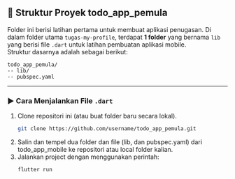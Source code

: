 ## 📂 Struktur Proyek todo_app_pemula
Folder ini berisi latihan pertama untuk membuat aplikasi penugasan.
Di dalam folder utama `tugas-my-profile`, terdapat **1 folder** yang bernama `lib` yang berisi file `.dart` untuk latihan pembuatan aplikasi mobile.  
Struktur dasarnya adalah sebagai berikut:

```
todo_app_pemula/
-- lib/
-- pubspec.yaml
```
---

### ▶️ Cara Menjalankan File `.dart`

1. Clone repositori ini (atau buat folder baru secara lokal).  
   ```bash
   git clone https://github.com/username/todo_app_pemula.git
2. Salin dan tempel dua folder dan file (lib, dan pubspec.yaml) dari todo_app_mobile ke repositori atau local folder kalian.
3. Jalankan project dengan menggunakan perintah:
   ```bash
   flutter run
